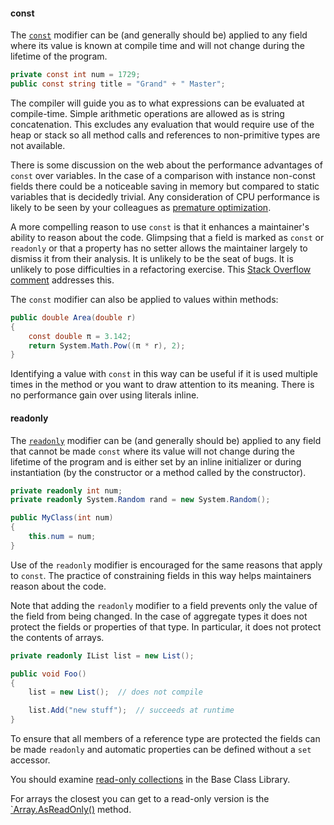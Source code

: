 #### const

The [`const`][constants] modifier can be (and generally should be) applied to any field where its value is known at compile time and will not change during the lifetime of the program.

```csharp
private const int num = 1729;
public const string title = "Grand" + " Master";
```

The compiler will guide you as to what expressions can be evaluated at compile-time. Simple arithmetic operations are allowed as is string concatenation. This excludes any evaluation that would require use of the heap or stack so all method calls and references to non-primitive types are not available.

There is some discussion on the web about the performance advantages of `const` over variables. In the case of a comparison with instance non-const fields there could be a noticeable saving in memory but compared to static variables that is decidedly trivial. Any consideration of CPU performance is likely to be seen by your colleagues as [premature optimization][premature-optimization].

A more compelling reason to use `const` is that it enhances a maintainer's ability to reason about the code. Glimpsing that a field is marked as `const` or `readonly` or that a property has no setter allows the maintainer largely to dismiss it from their analysis. It is unlikely to be the seat of bugs. It is unlikely to pose difficulties in a refactoring exercise. This [Stack Overflow comment][so-consts] addresses this.

The `const` modifier can also be applied to values within methods:

```csharp
public double Area(double r)
{
    const double π = 3.142;
    return System.Math.Pow((π * r), 2);
}
```

Identifying a value with `const` in this way can be useful if it is used multiple times in the method or you want to draw attention to its meaning. There is no performance gain over using literals inline.

#### readonly

The [`readonly`][readonly-fields] modifier can be (and generally should be) applied to any field that cannot be made `const` where its value will not change during the lifetime of the program and is either set by an inline initializer or during instantiation (by the constructor or a method called by the constructor).

```csharp
private readonly int num;
private readonly System.Random rand = new System.Random();

public MyClass(int num)
{
    this.num = num;
}
```

Use of the `readonly` modifier is encouraged for the same reasons that apply to `const`. The practice of constraining fields in this way helps maintainers reason about the code.

Note that adding the `readonly` modifier to a field prevents only the value of the field from being changed. In the case of aggregate types it does not protect the fields or properties of that type. In particular, it does not protect the contents of arrays.

```csharp
private readonly IList list = new List();

public void Foo()
{
    list = new List();  // does not compile

    list.Add("new stuff");  // succeeds at runtime
}
```

To ensure that all members of a reference type are protected the fields can be made `readonly` and automatic properties can be defined without a `set` accessor.

You should examine [read-only collections][readonly-collections] in the Base Class Library.

For arrays the closest you can get to a read-only version is the [`Array.AsReadOnly<T>()][as-read-only] method.

[readonly-fields]: https://docs.microsoft.com/en-us/dotnet/csharp/language-reference/keywords/readonly#readonly-field-example
[constants]: https://docs.microsoft.com/en-us/dotnet/csharp/programming-guide/classes-and-structs/constants
[so-consts]: https://stackoverflow.com/a/5834473/96167
[premature-optimization]: https://wiki.c2.com/?PrematureOptimization
[as-read-only]: https://docs.microsoft.com/en-us/dotnet/api/system.array.asreadonly?view=netcore-3.1
[readonly-collections]: https://docs.microsoft.com/en-us/dotnet/api/system.collections.objectmodel.readonlycollection-1?view=netcore-3.1
